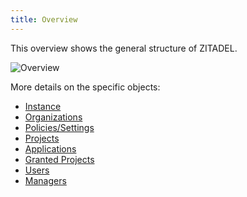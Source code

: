 ```yaml
---
title: Overview
---
```


This overview shows the general structure of ZITADEL.

![Overview](/img/concepts/objects/object_overview.png)

More details on the specific objects:

- [Instance](./instance)
- [Organizations](./organizations)
- [Policies/Settings](./policies)
- [Projects](./projects)
- [Applications](./applications)
- [Granted Projects](./granted_projects)
- [Users](./users)
- [Managers](./managers)
